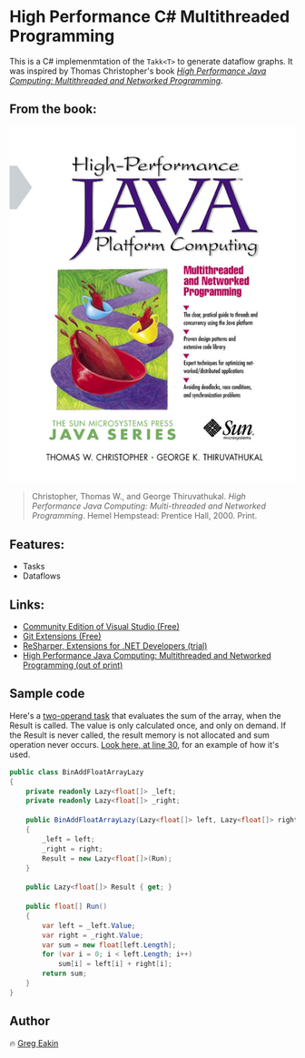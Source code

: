 # High Performance C# Multithreaded Programming
This is a C# implemenmtation of the `Takk<T>` to generate dataflow graphs. It was inspired by Thomas Christopher's book
[*High Performance Java Computing: Multithreaded and Networked Programming*](http://www.oracle.com/technetwork/java/performance2-139813.html).

## From the book:
[![High Performance Java Computing: Multithreaded and Networked Programming](book.jpg)](http://www.oracle.com/technetwork/java/performance2-139813.html)
>Christopher, Thomas W., and George Thiruvathukal. 
>*High Performance Java Computing: Multi-threaded and Networked Programming*. 
>Hemel Hempstead: Prentice Hall, 2000. Print.

## Features:
- Tasks
- Dataflows

## Links:
- [Community Edition of Visual Studio (Free)](https://www.visualstudio.com/vs/community/)
- [Git Extensions (Free)](http://gitextensions.github.io/)
- [ReSharper, Extensions for .NET Developers (trial)](https://www.jetbrains.com/resharper/)
- [High Performance Java Computing: Multithreaded and Networked Programming (out of print)](http://www.oracle.com/technetwork/java/performance2-139813.html)

## Sample code
Here's a [two-operand task](HighPerformance/Textbook/Chapter07/BinAddFloatArrayLazy.cs) that evaluates the sum of the array, when the Result is called. 
The value is only calculated once, and only on demand. If the Result is never called, the result memory is not allocated and sum operation never occurs.
[Look here, at line 30](HighPerformanceTests/Textbook/Chapter07Tests/BinAddFloatArrayLazyTests.cs), for an example of how it's used.
```C#
public class BinAddFloatArrayLazy
{
    private readonly Lazy<float[]> _left;
    private readonly Lazy<float[]> _right;

    public BinAddFloatArrayLazy(Lazy<float[]> left, Lazy<float[]> right)
    {
        _left = left;
        _right = right;
        Result = new Lazy<float[]>(Run);
    }

    public Lazy<float[]> Result { get; }

    public float[] Run()
    {
        var left = _left.Value;
        var right = _right.Value;
        var sum = new float[left.Length];
        for (var i = 0; i < left.Length; i++)
            sum[i] = left[i] + right[i];
        return sum;
    }
}
```

## Author
:fire: [Greg Eakin](https://www.linkedin.com/in/gregeakin)

